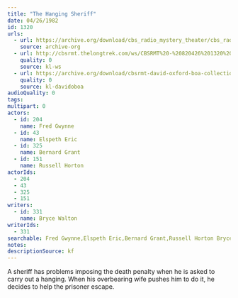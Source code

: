 ```yaml
---
title: "The Hanging Sheriff"
date: 04/26/1982
id: 1320
urls: 
  - url: https://archive.org/download/cbs_radio_mystery_theater/cbs_radio_mystery_theater-1301-1350.zip/cbs_radio_mystery_theater-1301-1350%2Fcbsrmt_1320_the_hanging_sheriff.mp3
    source: archive-org
  - url: http://cbsrmt.thelongtrek.com/ws/CBSRMT%20-%20820426%201320%20The%20Hanging%20Sheriff_ws.mp3
    quality: 0
    source: kl-ws
  - url: https://archive.org/download/cbsrmt-david-oxford-boa-collection/CBSRMT-820426-1320-The-Hanging-Sheriff-(128-48)_WBBM-JE-{BoA}.mp3
    quality: 0
    source: kl-davidoboa
audioQuality: 0
tags: 
multipart: 0
actors:  
  - id: 204
    name: Fred Gwynne  
  - id: 43
    name: Elspeth Eric  
  - id: 325
    name: Bernard Grant  
  - id: 151
    name: Russell Horton
actorIds:  
  - 204  
  - 43  
  - 325  
  - 151
writers:  
  - id: 331
    name: Bryce Walton
writerIds:  
  - 331
searchable: Fred Gwynne,Elspeth Eric,Bernard Grant,Russell Horton Bryce Walton
notes: 
descriptionSource: kf
---
```

A sheriff has problems imposing the death penalty when he is asked to carry out a hanging. When his overbearing wife pushes him to do it, he decides to help the prisoner escape.